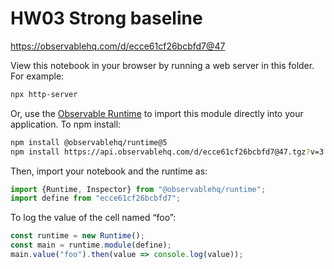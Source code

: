# HW03 Strong baseline

https://observablehq.com/d/ecce61cf26bcbfd7@47

View this notebook in your browser by running a web server in this folder. For
example:

~~~sh
npx http-server
~~~

Or, use the [Observable Runtime](https://github.com/observablehq/runtime) to
import this module directly into your application. To npm install:

~~~sh
npm install @observablehq/runtime@5
npm install https://api.observablehq.com/d/ecce61cf26bcbfd7@47.tgz?v=3
~~~

Then, import your notebook and the runtime as:

~~~js
import {Runtime, Inspector} from "@observablehq/runtime";
import define from "ecce61cf26bcbfd7";
~~~

To log the value of the cell named “foo”:

~~~js
const runtime = new Runtime();
const main = runtime.module(define);
main.value("foo").then(value => console.log(value));
~~~
